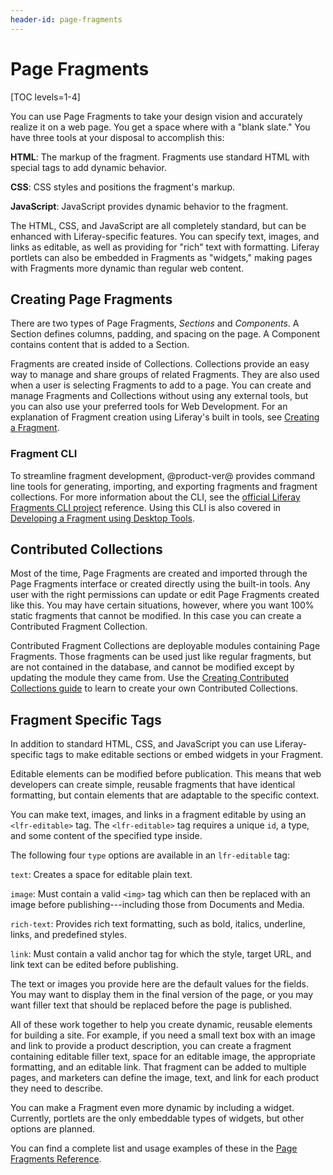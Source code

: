 ```yaml
---
header-id: page-fragments
---
```


# Page Fragments

[TOC levels=1-4]

You can use Page Fragments to take your design vision and accurately realize it
on a web page. You get a space where with a "blank slate." You have three tools
at your disposal to accomplish this:

**HTML**: The markup of the fragment. Fragments use standard HTML with 
special tags to add dynamic behavior.

**CSS**: CSS styles and positions the fragment's markup. 

**JavaScript**: JavaScript provides dynamic behavior to the fragment.

The HTML, CSS, and JavaScript are all completely standard, but can be 
enhanced with Liferay-specific features. You can specify text, images, and 
links as editable, as well as providing for "rich" text with formatting. Liferay
portlets can also be embedded in Fragments as "widgets," making pages with
Fragments more dynamic than regular web content.

## Creating Page Fragments

There are two types of Page Fragments, *Sections* and *Components*. A Section
defines columns, padding, and spacing on the page. A Component contains content
that is added to a Section.

Fragments are created inside of Collections. Collections provide an easy way to 
manage and share groups of related Fragments. They are also used when a user is 
selecting Fragments to add to a page. You can create and manage Fragments and
Collections without using any external tools, but you can also use your
preferred tools for Web Development. For an explanation of Fragment creation
using Liferay's built in tools, see 
[Creating a Fragment](/docs/7-2/frameworks/-/knowledge_base/f/creating-fragments). 

### Fragment CLI

To streamline fragment development, @product-ver@ provides command line tools
for generating, importing, and exporting fragments and fragment collections. For
more information about the CLI, see the 
[official Liferay Fragments CLI project](https://github.com/liferay/generator-liferay-fragments/blob/master/README.md)
reference. Using this CLI is also covered in 
[Developing a Fragment using Desktop Tools](/docs/7-2/frameworks/-/knowledge_base/f/page-fragments-desktop-tools).


## Contributed Collections

Most of the time, Page Fragments are created and imported through the Page
Fragments interface or created directly using the built-in tools. Any user with
the right permissions can update or edit Page Fragments created like this. You
may have certain situations, however, where you want 100% static fragments that
cannot be modified. In this case you can create a Contributed Fragment
Collection.

Contributed Fragment Collections are deployable modules containing Page
Fragments. Those fragments can be used just like regular fragments, but are not 
contained in the database, and cannot be modified except by updating the module 
they came from. Use the 
[Creating Contributed Collections guide](/docs/7-2/frameworks/-/knowledge_base/f/creating-contributed-fragment-collection) to learn to create your own Contributed Collections.

## Fragment Specific Tags

In addition to standard HTML, CSS, and JavaScript you can use Liferay-specific
tags to make editable sections or embed widgets in your Fragment.

Editable elements can be modified before publication. This means that web
developers can create simple, reusable fragments that have identical formatting,
but contain elements that are adaptable to the specific context.

You can make text, images, and links in a fragment editable by using
an `<lfr-editable>` tag. The `<lfr-editable>` tag requires a unique `id`, a 
type, and some content of the specified type inside.

The following four `type` options are available in an `lfr-editable` 
tag:

`text`: Creates a space for editable plain text. 

`image`: Must contain a valid `<img>` tag which can then be replaced with an
image before publishing---including those from Documents and Media.
 
`rich-text`: Provides rich text formatting, such as bold, italics, underline,
links, and predefined styles.

`link`: Must contain a valid anchor tag for which the style, target URL, and 
link text can be edited before publishing.

The text or images you provide here are the default values for the fields. 
You may want to display them in the final version of the page, or you may want
filler text that should be replaced before the page is published.

All of these work together to help you create dynamic, reusable elements for 
building a site. For example, if you need a small text box with an image and 
link to provide a  product description, you can create a fragment containing
editable filler text, space for an editable image, the appropriate formatting,
and an editable link. That fragment can be added to multiple pages, and
marketers can define the image, text, and link for each product they need to
describe. 

You can make a Fragment even more dynamic by including a widget. Currently,
portlets are the only embeddable types of widgets, but other options are planned.

You can find a complete list and usage examples of these in the 
[Page Fragments Reference](/docs/7-2/frameworks/-/knowledge_base/f/fragment-specific-tags).
